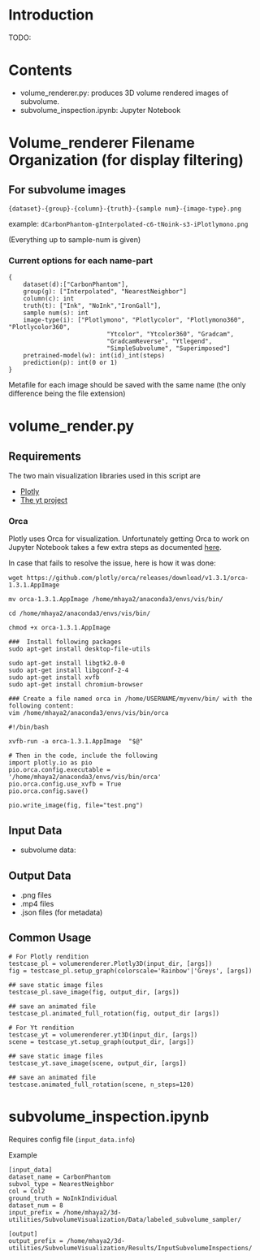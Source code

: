 # Introduction
TODO:

# Contents
* volume_renderer.py: produces 3D volume rendered images of subvolume.
* subvolume_inspection.ipynb: Jupyter Notebook

# Volume_renderer Filename Organization (for display filtering)
## For subvolume images 
```
{dataset}-{group}-{column}-{truth}-{sample num}-{image-type}.png
```
example: `dCarbonPhantom-gInterpolated-c6-tNoink-s3-iPlotlymono.png`

(Everything up to sample-num is given)


### Current options for each name-part
```
{
	dataset(d):["CarbonPhantom"],
	group(g): ["Interpolated", "NearestNeighbor"]
	column(c): int
	truth(t): ["Ink", "NoInk","IronGall"],
	sample num(s): int
	image-type(i): ["Plotlymono", "Plotlycolor", "Plotlymono360", "Plotlycolor360",
						   "Ytcolor", "Ytcolor360", "Gradcam", 
						   "GradcamReverse", "Ytlegend",
						   "SimpleSubvolume", "Superimposed"]
	pretrained-model(w): int(id)_int(steps)
	prediction(p): int(0 or 1)
}
```
Metafile for each image should be saved with the same name (the only difference being
the file extension)

# volume_render.py 

## Requirements
The two main visualization libraries used in this script are
* [Plotly](https://plotly.com/python/3d-volume-plots/)
* [The yt project](https://yt-project.org/doc/visualizing/volume_rendering.html)

### Orca
Plotly uses Orca for visualization. Unfortunately getting Orca to work on Jupyter
Notebook takes a few extra steps as documented [here](https://plotly.com/python/orca-management/).

In case that fails to resolve the issue, here is how it was done: 

```
wget https://github.com/plotly/orca/releases/download/v1.3.1/orca-1.3.1.AppImage

mv orca-1.3.1.AppImage /home/mhaya2/anaconda3/envs/vis/bin/

cd /home/mhaya2/anaconda3/envs/vis/bin/

chmod +x orca-1.3.1.AppImage

###  Install following packages
sudo apt-get install desktop-file-utils

sudo apt-get install libgtk2.0-0 
sudo apt-get install libgconf-2-4 
sudo apt-get install xvfb
sudo apt-get install chromium-browser

### Create a file named orca in /home/USERNAME/myvenv/bin/ with the following content:
vim /home/mhaya2/anaconda3/envs/vis/bin/orca

#!/bin/bash

xvfb-run -a orca-1.3.1.AppImage  "$@"

# Then in the code, include the following
import plotly.io as pio
pio.orca.config.executable = '/home/mhaya2/anaconda3/envs/vis/bin/orca'
pio.orca.config.use_xvfb = True
pio.orca.config.save()

pio.write_image(fig, file="test.png")

```

## Input Data
* subvolume data: 

## Output Data
* .png files
* .mp4 files
* .json files (for metadata)

## Common Usage
```
# For Plotly rendition
testcase_pl = volumerenderer.Plotly3D(input_dir, [args])
fig = testcase_pl.setup_graph(colorscale='Rainbow'|'Greys', [args])

## save static image files
testcase_pl.save_image(fig, output_dir, [args])

## save an animated file
testcase_pl.animated_full_rotation(fig, output_dir [args])

# For Yt rendition
testcase_yt = volumerenderer.yt3D(input_dir, [args])
scene = testcase_yt.setup_graph(output_dir, [args])

## save static image files
testcase_yt.save_image(scene, output_dir, [args])

## save an animated file
testcase.animated_full_rotation(scene, n_steps=120)
```

# subvolume_inspection.ipynb
Requires config file (`input_data.info`)

Example
```
[input_data]
dataset_name = CarbonPhantom
subvol_type = NearestNeighbor
col = Col2
ground_truth = NoInkIndividual
dataset_num = 8
input_prefix = /home/mhaya2/3d-utilities/SubvolumeVisualization/Data/labeled_subvolume_sampler/

[output]
output_prefix = /home/mhaya2/3d-utilities/SubvolumeVisualization/Results/InputSubvolumeInspections/
```
